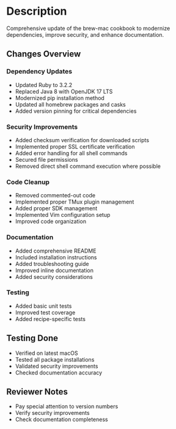 # Description

Comprehensive update of the brew-mac cookbook to modernize dependencies, improve security, and enhance documentation.

## Changes Overview

### Dependency Updates
- Updated Ruby to 3.2.2
- Replaced Java 8 with OpenJDK 17 LTS
- Modernized pip installation method
- Updated all homebrew packages and casks
- Added version pinning for critical dependencies

### Security Improvements
- Added checksum verification for downloaded scripts
- Implemented proper SSL certificate verification
- Added error handling for all shell commands
- Secured file permissions
- Removed direct shell command execution where possible

### Code Cleanup
- Removed commented-out code
- Implemented proper TMux plugin management
- Added proper SDK management
- Implemented Vim configuration setup
- Improved code organization

### Documentation
- Added comprehensive README
- Included installation instructions
- Added troubleshooting guide
- Improved inline documentation
- Added security considerations

### Testing
- Added basic unit tests
- Improved test coverage
- Added recipe-specific tests

## Testing Done
- Verified on latest macOS
- Tested all package installations
- Validated security improvements
- Checked documentation accuracy

## Reviewer Notes
- Pay special attention to version numbers
- Verify security improvements
- Check documentation completeness